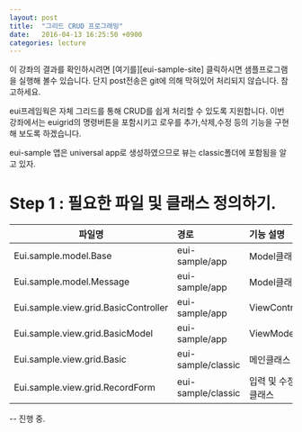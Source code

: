 ```yaml
---
layout: post
title:  "그리드 CRUD 프로그래밍"
date:   2016-04-13 16:25:50 +0900
categories: lecture
---
```


이 강좌의 결과를 확인하시려면  [여기를][eui-sample-site] 클릭하시면 샘플프로그램을 실행해 볼수 있습니다.
단지 post전송은 git에 의해 막혀있어 처리되지 않습니다. 참고하세요.

eui프레임웍은 자체 그리드를 통해 CRUD를 쉽게 처리할 수 있도록 지원합니다. 이번 강좌에서는 euigrid의 명령버튼을 포함시키고
로우를 추가,삭제,수정 등의 기능을 구현해 보도록 하겠습니다.

eui-sample 앱은 universal app로 생성하였으므로 뷰는 classic폴더에 포함됨을 알고 있자.

Step 1 : 필요한 파일 및 클래스 정의하기.
==

파일명                     | 경로          | 기능 설명
-------------------------------|:-------------|:---
Eui.sample.model.Base   | eui-sample/app | Model클래스 
Eui.sample.model.Message| eui-sample/app | Model클래스
Eui.sample.view.grid.BasicController | eui-sample/app| ViewController
Eui.sample.view.grid.BasicModel | eui-sample/app| ViewModel
Eui.sample.view.grid.Basic | eui-sample/classic| 메인클래스
Eui.sample.view.grid.RecordForm | eui-sample/classic| 입력 및 수정폼 클래스


-- 진행 중.